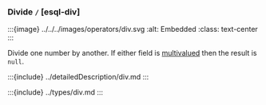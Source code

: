 ### Divide `/` [esql-div]

:::{image} ../../../images/operators/div.svg
:alt: Embedded
:class: text-center
:::

Divide one number by another. If either field is [multivalued](/reference/query-languages/esql/esql-multivalued-fields.md) then the result is `null`.

:::{include} ../detailedDescription/div.md
:::

:::{include} ../types/div.md
:::
